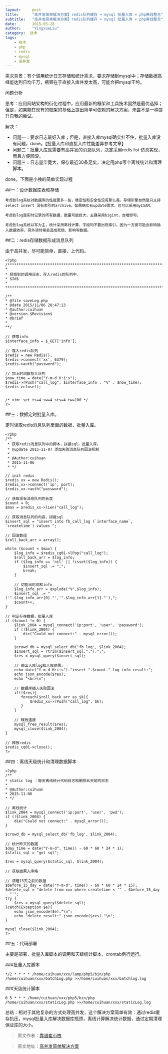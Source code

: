 ```yaml
---
layout:     post
title:      "高并发简单解决方案】redis队列缓存 + mysql 批量入库 + php离线整合"
subtitle:   "高并发简单解决方案】redis队列缓存 + mysql 批量入库 + php离线整合"
date:       2015-05-28
author:     "YingxueLiu"
category:  技术
tags:
    - 技术
    - php
    - redis
    - mysql
    - 高并发
---
```


需求背景：有个调用统计日志存储和统计需求，要求存储到mysql中；存储数据高峰能达到日均千万，瓶颈在于直接入库并发太高，可能会把mysql干垮。

问题分析

思考：应用网站架构的衍化过程中，应用最新的框架和工具技术固然是最优选择；但是，如果能在现有的框架的基础上提出简单可依赖的解决方案，未尝不是一种提升自我的尝试。

解决：

* 问题一：要求日志最好入库；但是，直接入库mysql确实扛不住，批量入库没有问题，done。【批量入库和直接入库性能差异参考文章】
* 问题二：批量入库就需要有高并发的消息队列，决定采用redis list 仿真实现，而且方便回滚。
* 问题三：日志量毕竟大，保存最近30条足矣，决定用php写个离线统计和清理脚本。

done，下面是小拽的简单实现过程

<!-- more -->

##一：设计数据库表和存储

    考虑到log系统对数据库的性能更多一些，稳定性和安全性没有那么高，存储引擎自然是只支持select insert 没有索引的archive。如果确实有update需求，也可以采用myISAM。

    考虑到log是实时记录的所有数据，数量可能巨大，主键采用bigint，自增即可。

    考虑到log系统以写为主，统计采用离线计算，字段均不要出现索引，因为一方面可能会影响插入数据效率，另外读时候会造成死锁，影响写数据。

##二：redis存储数据形成消息队列

由于高并发，尽可能简单，直接，上代码。

    <?php
    /***************************************************************************
    *
    * 获取到的调用日志，存入redis的队列中.
    * $Id$
    *
    **************************************************************************/

    /**
    * @file saveLog.php
    * @date 2015/11/06 20:47:13
    * @author:cuihuan
    * @version $Revision$
    * @brief
    *
    **/

    // 获取info
    $interface_info = $_GET['info'];

    // 存入redis队列
    $redis = new Redis();
    $redis->connect('xx', 6379);
    $redis->auth("password");

    // 加上时间戳存入队列
    $now_time = date("Y-m-d H:i:s");
    $redis->rPush("call_log", $interface_info . "%" . $now_time);
    $redis->close();


    /* vim: set ts=4 sw=4 sts=4 tw=100 */
    ?>

##三：数据定时批量入库。

定时读取redis消息队列里面的数据，批量入库。

    <?php
    /**
     * 获取redis消息队列中的脚本，拼接sql，批量入库。
     * @update 2015-11-07 添加失败消息队列回滚机制 
     *
     * @Author:cuihuan
     * 2015-11-06
     * */

    // init redis
    $redis_xx = new Redis();
    $redis_xx->connect('ip', port);
    $redis_xx->auth("password");

    // 获取现有消息队列的长度
    $count = 0;
    $max = $redis_xx->lLen("call_log");

    // 获取消息队列的内容，拼接sql
    $insert_sql = "insert into fb_call_log (`interface_name`, `createtime`) values ";

    // 回滚数组
    $roll_back_arr = array();

    while ($count < $max) {
        $log_info = $redis_cq01->lPop("call_log");
        $roll_back_arr = $log_info;
        if ($log_info == 'nil' || !isset($log_info)) {
            $insert_sql .= ";";
            break;
        }

        // 切割出时间和info
        $log_info_arr = explode("%",$log_info);
        $insert_sql .= " ('".$log_info_arr[0]."','".$log_info_arr[1]."'),";
        $count++;
    }

    // 判定存在数据，批量入库
    if ($count != 0) {
        $link_2004 = mysql_connect('ip:port', 'user', 'password');
        if (!$link_2004) {
            die("Could not connect:" . mysql_error());
        }

        $crowd_db = mysql_select_db('fb_log', $link_2004);
        $insert_sql = rtrim($insert_sql,",").";";
        $res = mysql_query($insert_sql);

        // 输出入库log和入库结果;
        echo date("Y-m-d H:i:s")."insert ".$count." log info result:";
        echo json_encode($res);
        echo "<br>\n";
        
        // 数据库插入失败回滚
        if(!$res){
           foreach($roll_back_arr as $k){
               $redis_xx->rPush("call_log", $k);
           }
        }
     
        // 释放连接
        mysql_free_result($res);
        mysql_close($link_2004);
    }

    // 释放redis
    $redis_cq01->close();
    ?>

##四：离线天级统计和清理数据脚本

    <?php
    /**
    * static log ：每天离线统计代码日志和删除五天前的日志
    *
    * @Author:cuihuan
    * 2015-11-06
    * */

    // 离线统计
    $link_2004 = mysql_connect('ip:port', 'user', 'pwd');
    if (!$link_2004) {
        die("Could not connect:" . mysql_error());
    }

    $crowd_db = mysql_select_db('fb_log', $link_2004);

    // 统计昨天的数据
    $day_time = date("Y-m-d", time() - 60 * 60 * 24 * 1);
    $static_sql = "get sql";

    $res = mysql_query($static_sql, $link_2004);

    // 获取结果入库略

    // 清理15天之前的数据
    $before_15_day = date("Y-m-d", time() - 60 * 60 * 24 * 15);
    $delete_sql = "delete from xxx where createtime < '" . $before_15_day . "'";
    try {
        $res = mysql_query($delete_sql);
    }catch(Exception $e){
        echo json_encode($e)."\n";
        echo "delete result:".json_encode($res)."\n";
    }

    mysql_close($link_2004);
    ?>

##五：代码部署

主要是部署，批量入库脚本的调用和天级统计脚本，crontab例行运行。

###批量入库脚本

    */2 * * * * /home/cuihuan/xxx/lamp/php5/bin/php /home/cuihuan/xxx/batchLog.php >>/home/cuihuan/xxx/batchlog.log

###天级统计脚本

    0 5 * * * /home/cuihuan/xxx/php5/bin/php /home/cuihuan/xxx/staticLog.php >>/home/cuihuan/xxx/staticLog.log

总结：相对于其他复杂的方式处理高并发，这个解决方案简单有效：通过redis缓存抗压，mysql批量入库解决数据库瓶颈，离线计算解决统计数据，通过定期清理保证库的大小。

> 原文作者：[靠谱崔小拽](http://segmentfault.com/a/1190000004136250)

> 原文地址：[高并发简单解决方案](http://segmentfault.com/a/1190000004136250)